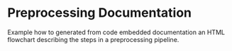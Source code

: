 # Preprocessing Documentation
Example how to generated from code embedded documentation an HTML flowchart describing the steps in a preprocessing pipeline.
